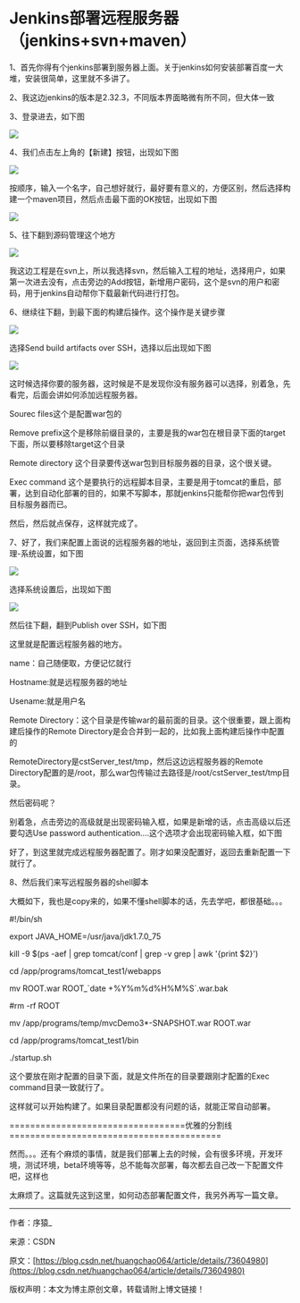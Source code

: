 # Jenkins部署远程服务器（jenkins+svn+maven）

1、首先你得有个jenkins部署到服务器上面。关于jenkins如何安装部署百度一大堆，安装很简单，这里就不多讲了。

2、我这边jenkins的版本是2.32.3，不同版本界面略微有所不同，但大体一致

3、登录进去，如下图

![](/assets/20170622155255059.png)

4、我们点击左上角的【新建】按钮，出现如下图

![](/assets/20170622155458548.png)

按顺序，输入一个名字，自己想好就行，最好要有意义的，方便区别，然后选择构建一个maven项目，然后点击最下面的OK按钮，出现如下图

![](/assets/20170622155748258.png)

5、往下翻到源码管理这个地方

![](/assets/20170622160149308.png)

我这边工程是在svn上，所以我选择svn，然后输入工程的地址，选择用户，如果第一次进去没有，点击旁边的Add按钮，新增用户密码，这个是svn的用户和密码，用于jenkins自动帮你下载最新代码进行打包。

6、继续往下翻，到最下面的构建后操作。这个操作是关键步骤

![](/assets/20170622160707142.png)

选择Send build artifacts over SSH，选择以后出现如下图

![](/assets/20170622161143214.png)

这时候选择你要的服务器，这时候是不是发现你没有服务器可以选择，别着急，先看完，后面会讲如何添加远程服务器。

Sourec files这个是配置war包的

Remove prefix这个是移除前缀目录的，主要是我的war包在根目录下面的target下面，所以要移除target这个目录

Remote directory 这个目录要传送war包到目标服务器的目录，这个很关键。

Exec command 这个是要执行的远程脚本目录，主要是用于tomcat的重启，部署，达到自动化部署的目的，如果不写脚本，那就jenkins只能帮你把war包传到目标服务器而已。

然后，然后就点保存，这样就完成了。

7、好了，我们来配置上面说的远程服务器的地址，返回到主页面，选择系统管理-系统设置，如下图

![](/assets/20170622162503222.png)

选择系统设置后，出现如下图

![](/assets/20170622162635102.png)

然后往下翻，翻到Publish over SSH，如下图

这里就是配置远程服务器的地方。

name：自己随便取，方便记忆就行

Hostname:就是远程服务器的地址

Usename:就是用户名

Remote Directory：这个目录是传输war的最前面的目录。这个很重要，跟上面构建后操作的Remote Directory是会合并到一起的，比如我上面构建后操作中配置的

RemoteDirectory是cstServer\_test/tmp，然后这边远程服务器的Remote Directory配置的是/root，那么war包传输过去路径是/root/cstServer\_test/tmp目录。

然后密码呢？

别着急，点击旁边的高级就是出现密码输入框，如果是新增的话，点击高级以后还要勾选Use password authentication....这个选项才会出现密码输入框，如下图

好了，到这里就完成远程服务器配置了。刚才如果没配置好，返回去重新配置一下就行了。

8、然后我们来写远程服务器的shell脚本

大概如下，我也是copy来的，如果不懂shell脚本的话，先去学吧，都很基础。。。

\#!/bin/sh

export JAVA\_HOME=/usr/java/jdk1.7.0\_75

kill -9 $\(ps -aef \| grep tomcat/conf \| grep -v grep \| awk '{print $2}'\)

cd /app/programs/tomcat\_test1/webapps

mv ROOT.war ROOT\_\`date +%Y%m%d%H%M%S\`.war.bak

\#rm -rf ROOT

mv  /app/programs/temp/mvcDemo3\*-SNAPSHOT.war ROOT.war

cd /app/programs/tomcat\_test1/bin

./startup.sh

这个要放在刚才配置的目录下面，就是文件所在的目录要跟刚才配置的Exec command目录一致就行了。

这样就可以开始构建了。如果目录配置都没有问题的话，就能正常自动部署。

==================================优雅的分割线=========================================

然而。。。还有个麻烦的事情，就是我们部署上去的时候，会有很多环境，开发环境，测试环境，beta环境等等，总不能每次部署，每次都去自己改一下配置文件吧，这样也

太麻烦了。这篇就先这到这里，如何动态部署配置文件，我另外再写一篇文章。

---

作者：序猿\_

来源：CSDN

原文：[https://blog.csdn.net/huangchao064/article/details/73604980](https://blog.csdn.net/huangchao064/article/details/73604980)

版权声明：本文为博主原创文章，转载请附上博文链接！

